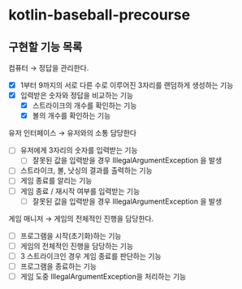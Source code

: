 # kotlin-baseball-precourse
## 구현할 기능 목록

컴퓨터 → 정답을 관리한다.

- [X]  1부터 9까지의 서로 다른 수로 이루어진 3자리를 랜덤하게 생성하는 기능
- [X]  입력받은 숫자와 정답을 비교하는 기능
    - [X]  스트라이크의 개수를 확인하는 기능
    - [X]  볼의 개수를 확인하는 기능

유저 인터페이스 → 유저와의 소통 담당한다

- [ ]  유저에게 3자리의 숫자를 입력받는 기능
    - [ ]  잘못된 값을 입력받을 경우 IllegalArgumentException 을 발생
- [ ]  스트라이크, 볼, 낫싱의 결과를 출력하는 기능
- [ ]  게임 종료를 알리는 기능
- [ ]  게임 종료 / 재시작 여부를 입력받는 기능
    - [ ]  잘못된 값을 입력받을 경우 IllegalArgumentException 을 발생

게임 매니저 → 게임의 전체적인 진행을 담당한다.

- [ ]  프로그램을 시작(초기화)하는 기능
- [ ]  게임의 전체적인 진행을 담당하는 기능
- [ ]  3 스트라이크인 경우 게임 종료를 판단하는 기능
- [ ]  프로그램을 종료하는 기능
- [ ]  게임 도중 IllegalArgumentException을 처리하는 기능